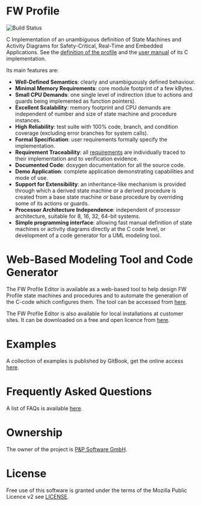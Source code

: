 # FW Profile
![Build Status](https://github.com/pnp-software/fwprofile/workflows/Build/badge.svg)

C Implementation of an unambiguous definition of State Machines and Activity Diagrams for Safety-Critical, Real-Time and Embedded Applications. See the [definition of the profile](/doc/fwprofile/FWProfile.pdf) and the [user manual](/doc/um/UserManual.pdf) of its C implementation.

Its main features are:

* **Well-Defined Semantics**: clearly and unambiguously defined behaviour.
* **Minimal Memory Requirements**: core module footprint of a few kBytes.
* **Small CPU Demands**: one single level of indirection (due to actions and guards being implemented as function pointers).
* **Excellent Scalability**: memory footprint and CPU demands are independent of number and size of state machine and procedure instances.
* **High Reliability**: test suite with 100% code, branch, and condition coverage (excluding error branches for system calls).
* **Formal Specification**: user requirements formally specify the implementation.
* **Requirement Traceability**: all [requirements](/doc/req/UserRequirements.pdf) are individually traced to their implementation and to verification evidence.
* **Documented Code**: doxygen documentation for all the source code.
* **Demo Application**: complete application demonstrating capabilities and mode of use.
* **Support for Extensibility**: an inheritance-like mechanism is provided through which a derived state machine or a derived procedure is created from a base state machine or base procedure by overriding some of its actions or guards.
* **Processor Architecture Independence**: independent of processor architecture, suitable for 8, 16, 32, 64-bit systems.
* **Simple programming interface**: allowing fast manual definition of state machines or activity diagrams directly at the C code level, or development of a code generator for a UML modeling tool.

# Web-Based Modeling Tool and Code Generator
The FW Profile Editor is available as a web-based tool to help design FW Profile state machines and procedures and to automate the generation of the C-code which configures them. The tool can be accessed from [here](http://pnp-software.com/fwprofile/editor/).

The FW Profile Editor is also available for local installations at customer sites. It can be downloaded on a free and open licence from [here](https://github.com/pnp-software/fwprofile-editor-pub).

# Examples
A collection of examples is published by GitBook, get the online access [here](https://www.gitbook.com/book/cechticky/fw-profile-examples/details).

# Frequently Asked Questions
A list of FAQs is available [here](/doc/faq/FAQ.pdf).

# Ownership
The owner of the project is [P&P Software GmbH](https://pnp-software.com/).

# License
Free use of this software is granted under the terms of the Mozilla Public Licence v2 see [LICENSE](LICENSE).
